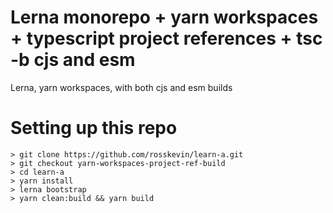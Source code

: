 # Lerna monorepo + yarn workspaces + typescript project references + tsc -b cjs and esm

Lerna, yarn workspaces, with both cjs and esm builds

# Setting up this repo

```
> git clone https://github.com/rosskevin/learn-a.git
> git checkout yarn-workspaces-project-ref-build
> cd learn-a
> yarn install
> lerna bootstrap
> yarn clean:build && yarn build
```
